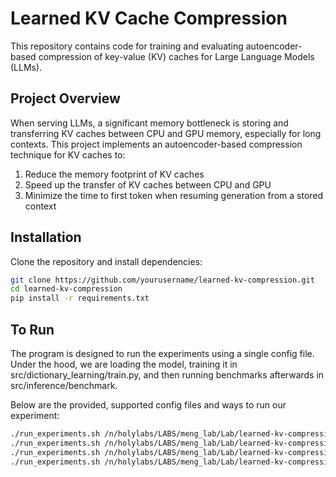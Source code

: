 # Learned KV Cache Compression

This repository contains code for training and evaluating autoencoder-based compression of key-value (KV) caches for Large Language Models (LLMs).

## Project Overview

When serving LLMs, a significant memory bottleneck is storing and transferring KV caches between CPU and GPU memory, especially for long contexts. This project implements an autoencoder-based compression technique for KV caches to:

1. Reduce the memory footprint of KV caches
2. Speed up the transfer of KV caches between CPU and GPU
3. Minimize the time to first token when resuming generation from a stored context

## Installation

Clone the repository and install dependencies:

```bash
git clone https://github.com/yourusername/learned-kv-compression.git
cd learned-kv-compression
pip install -r requirements.txt
```

## To Run

The program is designed to run the experiments using a single config file. Under the hood, we are loading the model, training it in src/dictionary_learning/train.py, and then running benchmarks afterwards in src/inference/benchmark.

Below are the provided, supported config files and ways to run our experiment:

```bash
./run_experiments.sh /n/holylabs/LABS/meng_lab/Lab/learned-kv-compression/configs/qwen25_7b_experiment.json
./run_experiments.sh /n/holylabs/LABS/meng_lab/Lab/learned-kv-compression/configs/qwen25_3b_experiment.json
./run_experiments.sh /n/holylabs/LABS/meng_lab/Lab/learned-kv-compression/configs/qwen25_1.5b_experiment.json
./run_experiments.sh /n/holylabs/LABS/meng_lab/Lab/learned-kv-compression/configs/qwen25_0.5b_experiment.json
```